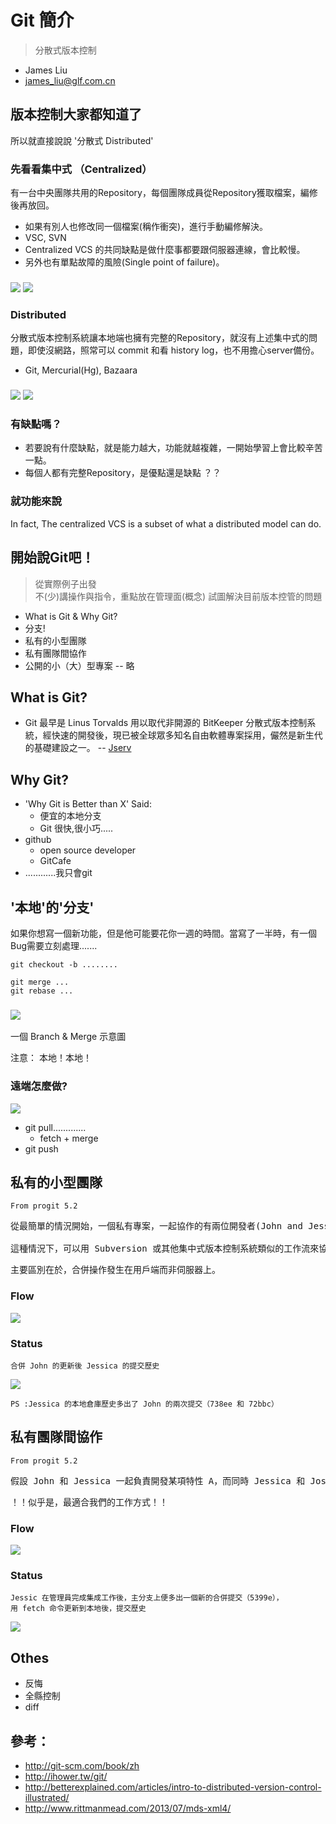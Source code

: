 # Git 簡介

> 分散式版本控制 

* James Liu
* james_liu@glf.com.cn



## 版本控制大家都知道了

所以就直接說說 '分散式 Distributed' 


###  先看看集中式 （Centralized）

有一台中央團隊共用的Repository，每個團隊成員從Repository獲取檔案，編修後再放回。


* 如果有別人也修改同一個檔案(稱作衝突)，進行手動編修解決。
* VSC, SVN
* Centralized VCS 的共同缺點是做什麼事都要跟伺服器連線，會比較慢。
* 另外也有單點故障的風險(Single point of failure)。


### 
![](pics/centralized.gif) ![](pics/centralized.png)


### Distributed

分散式版本控制系統讓本地端也擁有完整的Repository，就沒有上述集中式的問題，即使沒網路，照常可以 commit 和看 history log，也不用擔心server備份。

* Git, Mercurial(Hg), Bazaara


### 
![](pics/distributed.gif) ![](pics/distributed.png) 


### 有缺點嗎？

* 若要說有什麼缺點，就是能力越大，功能就越複雜，一開始學習上會比較辛苦一點。
* 每個人都有完整Repository，是優點還是缺點 ？？


### 就功能來說

In fact, The centralized VCS is a subset of what a distributed model can do. 



## 開始說Git吧！

> 從實際例子出發  
> 不(少)講操作與指令，重點放在管理面(概念) 
> 試圖解決目前版本控管的問題 

* What is Git & Why Git?
* 分支! 
* 私有的小型團隊
* 私有團隊間協作
* 公開的小（大）型專案 -- 略



## What is Git?

* 	Git 最早是 Linus Torvalds 用以取代非開源的 BitKeeper 分散式版本控制系統，經快速的開發後，現已被全球眾多知名自由軟體專案採用，儼然是新生代的基礎建設之一。
-- [Jserv](http://blog.linux.org.tw/~jserv/archives/002019.html)


## Why Git?
* 'Why Git is Better than X' Said: 
	* 便宜的本地分支
	* Git 很快,很小巧.....
* github 
	* open source developer
	* GitCafe  
* ............我只會git 


## '本地'的'分支'
如果你想寫一個新功能，但是他可能要花你一週的時間。當寫了一半時，有一個Bug需要立刻處理.......

	git checkout -b ........

	git merge ...
	git rebase ...


### ![](pics/git-branch1.png)

一個 Branch & Merge 示意圖

注意：	本地！本地！


 
### 遠端怎麼做?
![](pics/git-fetch.png)

* git pull.............
	* fetch + merge
* git push 



## 私有的小型團隊

	From progit 5.2

<pre>
從最簡單的情況開始，一個私有專案，一起協作的有兩位開發者(John and Jessic)。這裡說私有，是指原始程式碼不公開，其他人無法訪問項目倉庫。而開發者則都具有推送資料到倉庫的許可權。

這種情況下，可以用 Subversion 或其他集中式版本控制系統類似的工作流來協作。但仍然可以得到 Git 帶來的其他好處：離線提交，快速分支與合併等等，但工作流程還是差不多的。
</pre>

主要區別在於，合併操作發生在用戶端而非伺服器上。 


### Flow
![](pics/pst-flow.png)


### Status 
	合併 John 的更新後 Jessica 的提交歷史
 		
![](pics/pst-state.png)

	PS :Jessica 的本地倉庫歷史多出了 John 的兩次提交（738ee 和 72bbc）



## 私有團隊間協作
	From progit 5.2
<pre>
假設 John 和 Jessica 一起負責開發某項特性 A，而同時 Jessica 和 Josie 一起負責開發另一項功能 B。公司使用典型的集成管理員式工作流，每個組都有一名管理員負責集成本組代碼，及更新專案主倉庫的 master 分支。所有開發都在代表小組的分支上進行。
</pre>
！！似乎是，最適合我們的工作方式！！


### Flow
![](pics/pmt-flow.png)


### Status 
	Jessic 在管理員完成集成工作後，主分支上便多出一個新的合併提交（5399e），
	用 fetch 命令更新到本地後，提交歷史
 		
![](pics/pmt-state.png)



## Othes
* 反悔
* 全縣控制
* diff



## 參考：

* http://git-scm.com/book/zh
* http://ihower.tw/git/
* http://betterexplained.com/articles/intro-to-distributed-version-control-illustrated/
* http://www.rittmanmead.com/2013/07/mds-xml4/